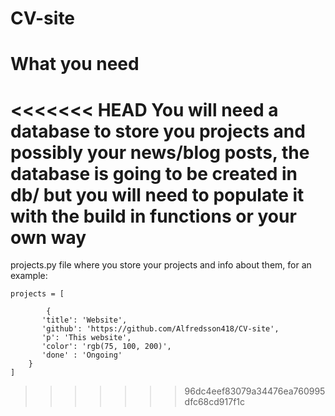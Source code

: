 # CV-site

# What you need
<<<<<<< HEAD
You will need a database to store you projects and possibly your news/blog posts, the database is going to be created in db/ but you will need to populate it with the build in functions or your own way
=======
projects.py file where you store your projects and info about them, for an example:
```
projects = [

		{
	   'title': 'Website',
       'github': 'https://github.com/Alfredsson418/CV-site',
	   'p': 'This website',
	   'color': 'rgb(75, 100, 200)',
	   'done' : 'Ongoing'
	}
]
```
>>>>>>> 96dc4eef83079a34476ea760995dfc68cd917f1c

